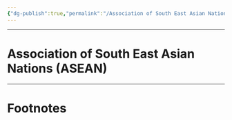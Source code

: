 ```yaml
---
{"dg-publish":true,"permalink":"/Association of South East Asian Nations (ASEAN)/","tags":["Academics","politics"]}
---
```



---
# Association of South East Asian Nations (ASEAN)





---
# Footnotes